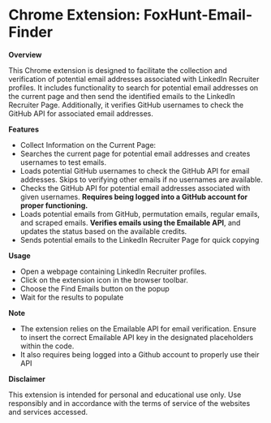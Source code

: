 # Chrome Extension: FoxHunt-Email-Finder

**Overview**

This Chrome extension is designed to facilitate the collection and verification of potential email addresses associated with LinkedIn Recruiter profiles. It includes functionality to search for potential email addresses on the current page and then send the identified emails to the LinkedIn Recruiter Page. Additionally, it verifies GitHub usernames to check the GitHub API for associated email addresses.

**Features**

* Collect Information on the Current Page:
* Searches the current page for potential email addresses and creates usernames to test emails.
* Loads potential GitHub usernames to check the GitHub API for email addresses. Skips to verifying other emails if no usernames are available.
* Checks the GitHub API for potential email addresses associated with given usernames. **Requires being logged into a GitHub account for proper functioning.**
* Loads potential emails from GitHub, permutation emails, regular emails, and scraped emails. **Verifies emails using the Emailable API**, and updates the status based on the available credits.
* Sends potential emails to the LinkedIn Recruiter Page for quick copying

**Usage**

* Open a webpage containing LinkedIn Recruiter profiles.
* Click on the extension icon in the browser toolbar.
* Choose the Find Emails button on the popup
* Wait for the results to populate

**Note**

* The extension relies on the Emailable API for email verification. Ensure to insert the correct Emailable API key in the designated placeholders within the code. 
* It also requires being logged into a Github account to properly use their API

**Disclaimer**

This extension is intended for personal and educational use only. Use responsibly and in accordance with the terms of service of the websites and services accessed.
